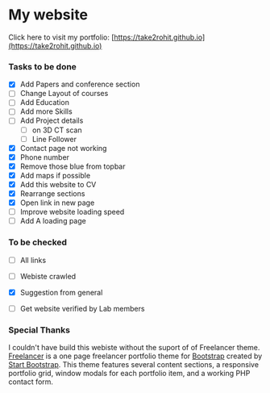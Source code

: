 # My website

Click here to visit my portfolio: [https://take2rohit.github.io](https://take2rohit.github.io)

### Tasks to be done

- [X] Add Papers and conference section
- [ ] Change Layout of courses  
- [ ] Add Education
- [ ] Add more Skills
- [ ] Add Project details 
	- [ ] on 3D CT scan
	- [ ] Line Follower
- [X] Contact page not working
- [X] Phone number 
- [X] Remove those blue from topbar
- [X] Add maps if possible
- [X] Add this website to CV
- [X] Rearrange sections
- [X] Open link in new page
- [ ] Improve website loading speed
- [ ] Add A loading page

### To be checked
- [ ] All links
- [ ] Webiste crawled
- [X] Suggestion from general
- [ ] Get website verified by Lab members


### Special Thanks

I couldn't have build this webiste without the suport of of Freelancer theme.
<br>[Freelancer](http://startbootstrap.com/template-overviews/freelancer/) is a one page freelancer portfolio theme for [Bootstrap](http://getbootstrap.com/) created by [Start Bootstrap](http://startbootstrap.com/). This theme features several content sections, a responsive portfolio grid, window modals for each portfolio item, and a working PHP contact form.
